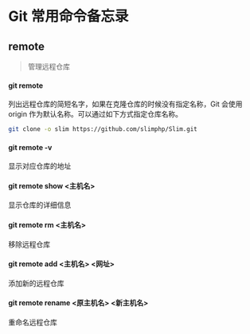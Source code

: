 # Git 常用命令备忘录

## remote

> 管理远程仓库

#### git remote

列出远程仓库的简短名字，如果在克隆仓库的时候没有指定名称，Git 会使用 origin 作为默认名称。可以通过如下方式指定仓库名称。

```sh
git clone -o slim https://github.com/slimphp/Slim.git 
```

#### git remote -v

显示对应仓库的地址

#### git remote show <主机名>

显示仓库的详细信息

#### git remote rm <主机名>

移除远程仓库

#### git remote add <主机名> <网址>

添加新的远程仓库

#### git remote rename <原主机名> <新主机名>

重命名远程仓库

